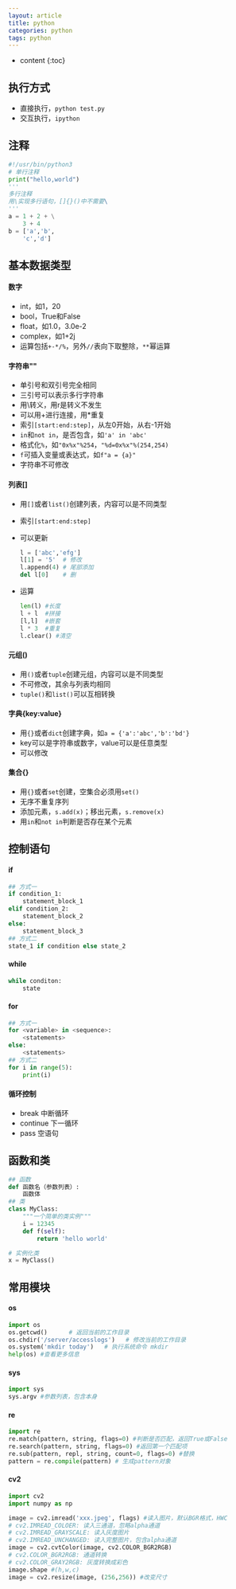 ```yaml
---
layout: article
title: python
categories: python
tags: python
---
```


* content
{:toc}
## 执行方式

* 直接执行，`python test.py`
* 交互执行，`ipython`

## 注释

``` python
#!/usr/bin/python3
# 单行注释
print("hello,world")
'''
多行注释
用\实现多行语句，[]{}()中不需要\
'''
a = 1 + 2 + \
    3 + 4
b = ['a','b',
    'c','d']
```

<!--more-->



## 基本数据类型

#### 数字

* int，如1，20
* bool，True和False
* float，如1.0，3.0e-2
* complex，如1+2j
* 运算包括`+-*/%`，另外`//`表向下取整除，`**`幂运算

#### 字符串""

* 单引号和双引号完全相同
* 三引号可以表示多行字符串
* 用\转义，用r是转义不发生
* 可以用+进行连接，用*重复
* 索引`[start:end:step]`，从左0开始，从右-1开始
* `in`和`not in`，是否包含，如`'a' in 'abc'`
* 格式化`%`，如`"0x%x"%254`，`"%d=0x%x"%(254,254)`
* `f`可插入变量或表达式，如`f"a = {a}"`
* 字符串不可修改

#### 列表[]

* 用`[]`或者`list()`创建列表，内容可以是不同类型

* 索引`[start:end:step]`

* 可以更新

  ``` python
  l = ['abc','efg']
  l[1] = '5'  # 修改
  l.append(4) # 尾部添加
  del l[0]    # 删
  ```

* 运算

  ``` python
  len(l) #长度
  l + l  #拼接
  [l,l]  #嵌套
  l * 3  #重复
  l.clear() #清空
  ```

#### 元组()

* 用`()`或者`tuple`创建元组，内容可以是不同类型
* 不可修改，其余与列表均相同
* `tuple()`和`list()`可以互相转换

#### 字典{key:value}

* 用`{}`或者`dict`创建字典，如`a = {'a':'abc','b':'bd'}`
* key可以是字符串或数字，value可以是任意类型
* 可以修改

#### 集合{}

* 用`{}`或者`set`创建，空集合必须用`set()`
* 无序不重复序列
* 添加元素，`s.add(x)`；移出元素，`s.remove(x)`
* 用`in`和`not in`判断是否存在某个元素



## 控制语句

#### if

``` python
## 方式一
if condition_1:
    statement_block_1
elif condition_2:
    statement_block_2
else:
    statement_block_3
## 方式二
state_1 if condition else state_2
```

#### while

``` python
while conditon:
    state
```

#### for

``` python
## 方式一
for <variable> in <sequence>:
    <statements>
else:
    <statements>
## 方式二
for i in range(5):
    print(i)
```

#### 循环控制

* break 中断循环
* continue 下一循环
* pass 空语句



## 函数和类

``` python
## 函数
def 函数名（参数列表）:
    函数体
## 类
class MyClass:
    """一个简单的类实例"""
    i = 12345
    def f(self):
        return 'hello world'

# 实例化类
x = MyClass()
```

## 常用模块

#### os

``` python
import os
os.getcwd()      # 返回当前的工作目录
os.chdir('/server/accesslogs')   # 修改当前的工作目录
os.system('mkdir today')   # 执行系统命令 mkdir
help(os) #查看更多信息
```

#### sys

```python
import sys
sys.argv #参数列表，包含本身
```

#### re

``` python
import re
re.match(pattern, string, flags=0) #判断是否匹配，返回True或False
re.search(pattern, string, flags=0) #返回第一个匹配项
re.sub(pattern, repl, string, count=0, flags=0) #替换
pattern = re.compile(pattern) # 生成pattern对象
```



#### cv2

```python
import cv2
import numpy as np

image = cv2.imread('xxx.jpeg', flags) #读入图片，默认BGR格式，HWC
# cv2.IMREAD_COLOER: 读入三通道，忽略alpha通道
# cv2.IMREAD_GRAYSCALE: 读入灰度图片
# cv2.IMREAD_UNCHANGED: 读入完整图片，包含alpha通道
image = cv2.cvtColor(image, cv2.COLOR_BGR2RGB)
# cv2.COLOR_BGR2RGB: 通道转换
# cv2.COLOR_GRAY2RGB: 灰度转换成彩色
image.shape #(h,w,c)
image = cv2.resize(image, (256,256)) #改变尺寸
```

